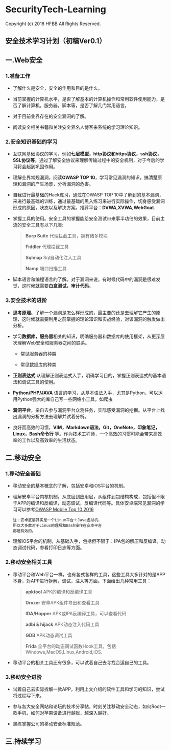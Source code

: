 # SecurityTech-Learning

Copyright (c) 2018 HFBB All Rights Reserved.

## 安全技术学习计划（初稿Ver0.1）

## 一.Web安全
### 1.准备工作
- 了解什么是安全，安全的作用和目的是什么。

- 当前掌握的计算机水平，是否了解基本的计算机操作和常用软件使用能力，是否了解计算机，服务器，脚本等，是否了解几门常用语言。

- 对于目前业界存在的安全漏洞的了解。

- 阅读安全相关书籍和关注安全界名人博客来系统的学习理论知识。

### 2.安全知识基础的学习
- 互联网基础协议的学习，例如**七层模型，http协议和https协议，ssh协议，SSL协议等**。通过了解安全协议来理解传输过程中的安全机制，对于今后的学习将会起到巩固作用。

- 理解业界常规漏洞，阅读**OWASP TOP 10**，学习常见漏洞的知识，搞清楚原理和漏洞的产生场景，分析漏洞的危害。

- 自我进行最基础的Hack练习，通过在OWASP TOP 10中了解到的基本漏洞，来进行最基础的训练，通过最基础的黑入练习来进行实际操作，切身感受漏洞形成的原因，状态以及解决方案。推荐平台：**DVWA,XVWA,WebGoat**.

- 掌握工具的使用。安全工具的掌握能给安全测试带来事半功倍的效果，目前主流的安全工具有以下几类:
  > **Burp Suite** 代理拦截工具，拥有诸多模块
  >
  > **Fiddler** 代理拦截工具
  >
  > **Sqlmap** Sql自动化注入工具
  >
  > **Namp** 端口扫描工具

- 脚本语言和编程语言的了解。对于漏洞来说，有时候代码中的漏洞是很难发觉，这时候就需要**白盒测试，审计代码**。

### 3.安全技术的进阶

- **思考原理**。了解一个漏洞是怎么样形成的，最主要的还是去理解它产生的原理，这时候就需要利用之前掌握的理论知识和实战经验，对该漏洞的触发做出分析。

- 学习**数据库，服务器**相关的知识，明确服务器和数据库的使用框架，从更深层次理解Web安全和服务器之间的联系。
  - 常见服务器的种类

  - 常见数据库的种类

- **正则表达式** 从理解正则表达式入手，明确学习目的，掌握正则表达式的基本语法和调试工具的使用。

- **Python/PHP/JAVA** 语言的学习，从基本语法入手，尤其是Python，可以运用Python强大的库自己写一些网络小工具，如爬虫

- **漏洞平台**，亲自去参与漏洞平台众测任务，实际感受漏洞的挖掘。从平台上找出漏洞的分析方法去理解并试着分析。

- 良好而高效的习惯，**VIM，Markdown语法，Git，OneNote，印象笔记，Linux，Bash命令行** 等。作为技术工程师，一个高效的习惯可能会带来高效率的工作以及高效率的生活状态。

## 二.移动安全
### 1.移动安全基础
- 移动安全的基本概念的了解，包括安卓和iOS平台的机制。

- 理解安卓平台内核机制，从底层到应用层，从组件到包结构构成，包括但不限于APP的编译和反编译，动态调试，反编译代码等。具体安卓端常见漏洞的学习可以参考[OWASP Mobile Top 10 2016](https://www.owasp.org/index.php/Mobile_Top_10_2016-Top_10)
  ```
  注：安卓底层其实是一个Linux平台＋Java虚拟机，
  所以大多数对于Linux的理解和Bash操作在安卓平台
  都是有效的。
  ```

- 理解iOS平台的机制，从基础入手，包括但不限于：IPA包的解压和反编译，动态调试代码，参看打印日志等方面。

### 2.移动安全相关工具

- 移动平台和Web平台一样，也有各式各样的工具，这些工具大多针对的是APP本身，对APP进行拆解，调试，注入等方面。下面给出几种常用工具：

  >**apktool** APK的编译和反编译工具
  >
  >**Drozer** 安卓APK组件导出和查看工具
  >
  >**IDA/Hopper** APK或IPA反编译工具，可以查看代码
  >
  >**adbi & hijack** APK动态注入代码工具
  >
  >**GDB** APK动态调试工具
  >
  >**Frida** 全平台的动态调试函数Hook工具，包括Windows,MacOS,Linux,Android,iOS.

- 移动平台的相关工具还有很多，可以试着自己去寻找合适自己的工具。

### 3.移动安全进阶

- 试着自己去实际拆解一款APP，利用上文介绍的软件工具和学习的知识，尝试将过程写下来。

- 参与各大安全网站和论坛的技术分享帖，时刻关注移动安全动态，如何Root一款手机，如何对苹果设备进行越狱，越深入越好。

- 熟练掌握公司的移动安全标准规范。


## 三.持续学习
